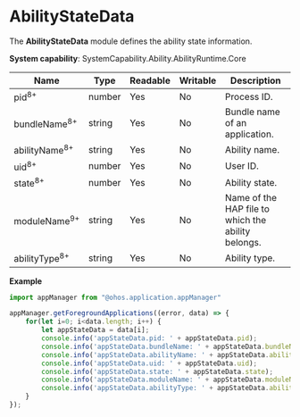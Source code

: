 # AbilityStateData

The **AbilityStateData** module defines the ability state information.

**System capability**: SystemCapability.Ability.AbilityRuntime.Core

| Name                    | Type    | Readable| Writable| Description                      |
| ----------------------- | ---------| ---- | ---- | ------------------------- |
| pid<sup>8+</sup>                     | number   | Yes  | No  | Process ID.                   |
| bundleName<sup>8+</sup>              | string   | Yes  | No | Bundle name of an application.                 |
| abilityName<sup>8+</sup>             | string   | Yes  | No  | Ability name.              |
| uid<sup>8+</sup>                     | number   | Yes  | No  | User ID.                 |
| state<sup>8+</sup>                   | number   | Yes  | No  | Ability state.               |
| moduleName<sup>9+</sup> | string   | Yes  | No  | Name of the HAP file to which the ability belongs.   |
| abilityType<sup>8+</sup> | string   | Yes  | No  | Ability type.   |

**Example**
```ts
import appManager from "@ohos.application.appManager"

appManager.getForegroundApplications((error, data) => {
    for(let i=0; i<data.length; i++) {
        let appStateData = data[i];
        console.info('appStateData.pid: ' + appStateData.pid);
        console.info('appStateData.bundleName: ' + appStateData.bundleName);
        console.info('appStateData.abilityName: ' + appStateData.abilityName);
        console.info('appStateData.uid: ' + appStateData.uid);
        console.info('appStateData.state: ' + appStateData.state);
        console.info('appStateData.moduleName: ' + appStateData.moduleName);
        console.info('appStateData.abilityType: ' + appStateData.abilityType);
    }
});
```
